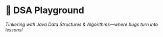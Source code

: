 # 🎡 DSA Playground  
*Tinkering with Java Data Structures & Algorithms—where bugs turn into lessons!*  